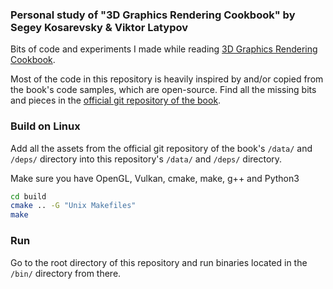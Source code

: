 ### Personal study of "3D Graphics Rendering Cookbook" by Segey Kosarevsky & Viktor Latypov

Bits of code and experiments I made while reading [3D Graphics Rendering Cookbook](https://www.packtpub.com/product/3d-graphics-rendering-cookbook/9781838986193).

Most of the code in this repository is heavily inspired by and/or copied from the book's code samples, which are open-source. Find all the missing bits and pieces in the [official git repository of the book](https://github.com/PacktPublishing/3D-Graphics-Rendering-Cookbook).

### Build on Linux

Add all the assets from the official git repository of the book's `/data/` and `/deps/` directory into this repository's `/data/` and `/deps/` directory.

Make sure you have OpenGL, Vulkan, cmake, make, g++ and Python3

```bash
cd build
cmake .. -G "Unix Makefiles"
make
```

### Run

Go to the root directory of this repository and run binaries located in the `/bin/` directory from there.